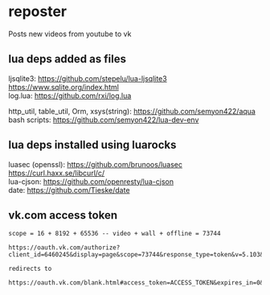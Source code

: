 # reposter
Posts new videos from youtube to vk  

## lua deps added as files
ljsqlite3: https://github.com/stepelu/lua-ljsqlite3 https://www.sqlite.org/index.html  
log.lua: https://github.com/rxi/log.lua

http_util, table_util, Orm, xsys(string): https://github.com/semyon422/aqua
bash scripts: https://github.com/semyon422/lua-dev-env

## lua deps installed using luarocks
luasec (openssl): https://github.com/brunoos/luasec https://curl.haxx.se/libcurl/c/  
lua-cjson: https://github.com/openresty/lua-cjson  
date: https://github.com/Tieske/date  

## vk.com access token

```
scope = 16 + 8192 + 65536 -- video + wall + offline = 73744

https://oauth.vk.com/authorize?client_id=6460245&display=page&scope=73744&response_type=token&v=5.103&redirect_uri=https://oauth.vk.com/blank.html

redirects to

https://oauth.vk.com/blank.html#access_token=ACCESS_TOKEN&expires_in=0&user_id=USER_ID
```